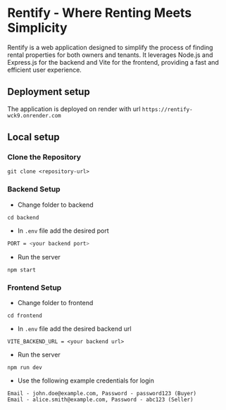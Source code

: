 # Rentify - Where Renting Meets Simplicity

Rentify is a web application designed to simplify the process of finding rental properties for both owners and tenants. It leverages Node.js and Express.js for the backend and Vite for the frontend, providing a fast and efficient user experience.

## Deployment setup

The application is deployed on render with url `https://rentify-wck9.onrender.com`

## Local setup

### Clone the Repository

```
git clone <repository-url>
```
### Backend Setup

- Change folder to backend
```
cd backend
```
- In `.env` file add the desired port
```sh
PORT = <your backend port>
```
- Run the server
```
npm start
```

### Frontend Setup

- Change folder to frontend
```
cd frontend
```
- In `.env` file add the desired backend url
```
VITE_BACKEND_URL = <your backend url>
```
- Run the server
```
npm run dev
```

- Use the following example credentials for login
```
Email - john.doe@example.com, Password - password123 (Buyer)
Email - alice.smith@example.com, Password - abc123 (Seller)
```
